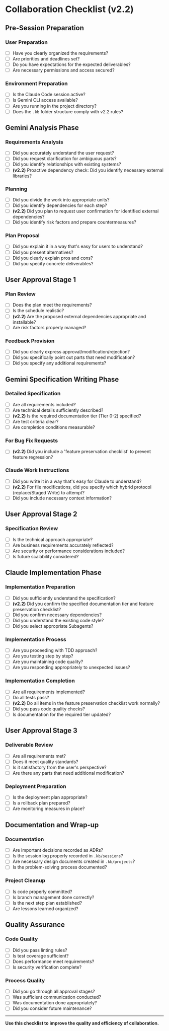 # Collaboration Checklist (v2.2)

## Pre-Session Preparation

### User Preparation
- [ ] Have you clearly organized the requirements?
- [ ] Are priorities and deadlines set?
- [ ] Do you have expectations for the expected deliverables?
- [ ] Are necessary permissions and access secured?

### Environment Preparation  
- [ ] Is the Claude Code session active?
- [ ] Is Gemini CLI access available?
- [ ] Are you running in the project directory?
- [ ] Does the `.kb` folder structure comply with v2.2 rules?

## Gemini Analysis Phase

### Requirements Analysis
- [ ] Did you accurately understand the user request?
- [ ] Did you request clarification for ambiguous parts?
- [ ] Did you identify relationships with existing systems?
- [ ] **(v2.2)** Proactive dependency check: Did you identify necessary external libraries?

### Planning
- [ ] Did you divide the work into appropriate units?
- [ ] Did you identify dependencies for each step?
- [ ] **(v2.2)** Did you plan to request user confirmation for identified external dependencies?
- [ ] Did you identify risk factors and prepare countermeasures?

### Plan Proposal
- [ ] Did you explain it in a way that's easy for users to understand?
- [ ] Did you present alternatives?
- [ ] Did you clearly explain pros and cons?
- [ ] Did you specify concrete deliverables?

## User Approval Stage 1

### Plan Review
- [ ] Does the plan meet the requirements?
- [ ] Is the schedule realistic?
- [ ] **(v2.2)** Are the proposed external dependencies appropriate and installable?
- [ ] Are risk factors properly managed?

### Feedback Provision
- [ ] Did you clearly express approval/modification/rejection?
- [ ] Did you specifically point out parts that need modification?
- [ ] Did you specify any additional requirements?

## Gemini Specification Writing Phase

### Detailed Specification
- [ ] Are all requirements included?
- [ ] Are technical details sufficiently described?
- [ ] **(v2.2)** Is the required documentation tier (Tier 0-2) specified?
- [ ] Are test criteria clear?
- [ ] Are completion conditions measurable?

### For Bug Fix Requests
- [ ] **(v2.2)** Did you include a 'feature preservation checklist' to prevent feature regression?

### Claude Work Instructions
- [ ] Did you write it in a way that's easy for Claude to understand?
- [ ] **(v2.2)** For file modifications, did you specify which hybrid protocol (replace/Staged Write) to attempt?
- [ ] Did you include necessary context information?

## User Approval Stage 2

### Specification Review
- [ ] Is the technical approach appropriate?
- [ ] Are business requirements accurately reflected?
- [ ] Are security or performance considerations included?
- [ ] Is future scalability considered?

## Claude Implementation Phase

### Implementation Preparation
- [ ] Did you sufficiently understand the specification?
- [ ] **(v2.2)** Did you confirm the specified documentation tier and feature preservation checklist?
- [ ] Did you confirm necessary dependencies?
- [ ] Did you understand the existing code style?
- [ ] Did you select appropriate Subagents?

### Implementation Process
- [ ] Are you proceeding with TDD approach?
- [ ] Are you testing step by step?
- [ ] Are you maintaining code quality?
- [ ] Are you responding appropriately to unexpected issues?

### Implementation Completion
- [ ] Are all requirements implemented?
- [ ] Do all tests pass?
- [ ] **(v2.2)** Do all items in the feature preservation checklist work normally?
- [ ] Did you pass code quality checks?
- [ ] Is documentation for the required tier updated?

## User Approval Stage 3

### Deliverable Review
- [ ] Are all requirements met?
- [ ] Does it meet quality standards?
- [ ] Is it satisfactory from the user's perspective?
- [ ] Are there any parts that need additional modification?

### Deployment Preparation
- [ ] Is the deployment plan appropriate?
- [ ] Is a rollback plan prepared?
- [ ] Are monitoring measures in place?

## Documentation and Wrap-up

### Documentation
- [ ] Are important decisions recorded as ADRs?
- [ ] Is the session log properly recorded in `.kb/sessions`?
- [ ] Are necessary design documents created in `.kb/projects`?
- [ ] Is the problem-solving process documented?

### Project Cleanup
- [ ] Is code properly committed?
- [ ] Is branch management done correctly?
- [ ] Is the next step plan established?
- [ ] Are lessons learned organized?

## Quality Assurance

### Code Quality
- [ ] Did you pass linting rules?
- [ ] Is test coverage sufficient?
- [ ] Does performance meet requirements?
- [ ] Is security verification complete?

### Process Quality
- [ ] Did you go through all approval stages?
- [ ] Was sufficient communication conducted?
- [ ] Was documentation done appropriately?
- [ ] Did you consider future maintenance?

---

**Use this checklist to improve the quality and efficiency of collaboration.**